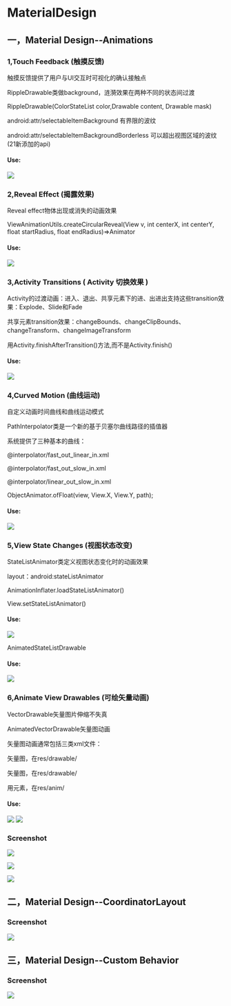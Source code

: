 # MaterialDesign

## 一，Material Design--Animations
### 1,Touch Feedback (触摸反馈)
触摸反馈提供了用户与UI交互时可视化的确认接触点

RippleDrawable类做background，涟漪效果在两种不同的状态间过渡

RippleDrawable(ColorStateList color,Drawable content, Drawable mask)

android:attr/selectableItemBackground 有界限的波纹

android:attr/selectableItemBackgroundBorderless 可以超出视图区域的波纹 (21新添加的api)

#### Use:
![](images/code_ripple.png)

### 2,Reveal Effect (揭露效果)
Reveal effect物体出现或消失的动画效果

ViewAnimationUtils.createCircularReveal(View v, int centerX, int centerY, float startRadius, float endRadius)=>Animator

#### Use:
![](images/code_reveal.png)

### 3,Activity Transitions ( Activity 切换效果 )
Activity的过渡动画：进入、退出、共享元素下的进、出进出支持这些transition效果：Explode、Slide和Fade

共享元素transition效果：changeBounds、changeClipBounds、changeTransform、changeImageTransform

用Activity.finishAfterTransition()方法,而不是Activity.finish()

#### Use:
![](images/code_transitions.png)

### 4,Curved Motion (曲线运动)
自定义动画时间曲线和曲线运动模式

PathInterpolator类是一个新的基于贝塞尔曲线路径的插值器

系统提供了三种基本的曲线：

@interpolator/fast_out_linear_in.xml

@interpolator/fast_out_slow_in.xml

@interpolator/linear_out_slow_in.xml

ObjectAnimator.ofFloat(view, View.X, View.Y, path);

#### Use:
![](images/code_curved.png)

### 5,View State Changes (视图状态改变)
StateListAnimator类定义视图状态变化时的动画效果

layout：android:stateListAnimator

AnimationInflater.loadStateListAnimator()

View.setStateListAnimator()

#### Use:
![](images/code_state1.png)


AnimatedStateListDrawable

#### Use:
![](images/code_state2.png)



### 6,Animate View Drawables (可绘矢量动画)
VectorDrawable矢量图片伸缩不失真

AnimatedVectorDrawable矢量图动画

矢量图动画通常包括三类xml文件：

<vector>矢量图，在res/drawable/

<animated-vector>矢量图，在res/drawable/

用<objectAnimator>元素，在res/anim/
  
#### Use:
![](images/code_vector1.png)
![](images/code_vector2.png)

### Screenshot

![](images/Animation01.gif)

![](images/Animation2.gif)

![](images/Animation3.gif)


## 二，Material Design--CoordinatorLayout

### Screenshot

![](images/layout01.gif)


## 三，Material Design--Custom Behavior

### Screenshot

![](images/layout02.gif)